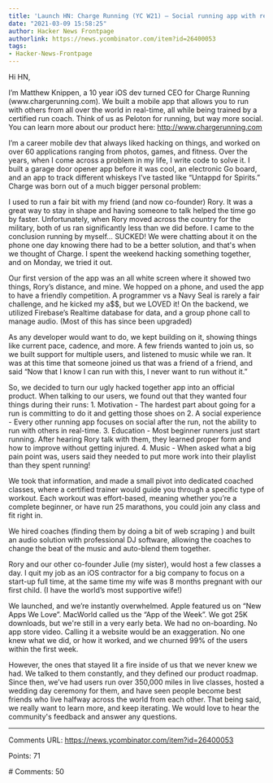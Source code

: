 ```yaml
---
title: 'Launch HN: Charge Running (YC W21) – Social running app with real-time coaching'
date: "2021-03-09 15:58:25"
author: Hacker News Frontpage
authorlink: https://news.ycombinator.com/item?id=26400053
tags:
- Hacker-News-Frontpage
---
```


<p>Hi HN,<p>I’m Matthew Knippen, a 10 year iOS dev turned CEO for Charge Running (www.chargerunning.com). We built a mobile app that allows you to run with others from all over the world in real-time, all while being trained by a certified run coach. Think of us as Peloton for running, but way more social. You can learn more about  our product here: <a href="http://www.chargerunning.com" rel="nofollow">http://www.chargerunning.com</a><p>I’m a career mobile dev that always liked hacking on things, and worked on over 60 applications ranging from photos, games, and fitness. Over the years, when I come across a problem in my life, I write code to solve it. I built a garage door opener app before it was cool, an electronic Go board, and an app to track different whiskeys I’ve tasted like “Untappd for Spirits.” Charge was born out of a much bigger personal problem:<p>I used to run a fair bit with my friend (and now co-founder) Rory. It was a great way to stay in shape and having someone to talk helped the time go by faster. Unfortunately, when Rory moved across the country for the military, both of us ran significantly less than we did before. I came to the conclusion running by myself… SUCKED! We were chatting about it on the phone one day knowing there had to be a better solution, and that's when we thought of Charge. I spent the weekend hacking something together, and on Monday, we tried it out.<p>Our first version of the app was an all white screen where it showed two things, Rory’s distance, and mine. We hopped on a phone, and used the app to have a friendly competition. A programmer vs a Navy Seal is rarely a fair challenge, and he kicked my a$$, but we LOVED it! On the backend, we utilized Firebase’s Realtime database for data, and a group phone call to manage audio. (Most of this has since been upgraded)<p>As any developer would want to do, we kept building on it, showing things like current pace, cadence, and more. A few friends wanted to join us, so we built support for multiple users, and listened to music while we ran. It was at this time that someone joined us that was a friend of a friend, and said “Now that I know I can run with this, I never want to run without it.”<p>So, we decided to turn our ugly hacked together app into an official product. When talking to our users, we found out that they wanted four things during their runs:
1. Motivation - The hardest part about going for a run is committing to do it and getting those shoes on
2. A social experience - Every other running app focuses on social after the run, not the ability to run with others in real-time.
3. Education - Most beginner runners just start running. After hearing Rory talk with them, they learned proper form and how to improve without getting injured.
4. Music - When asked what a big pain point was, users said they needed to put more work into their playlist than they spent running!<p>We took that information, and made a small pivot into dedicated coached classes, where a certified trainer would guide you through a specific type of workout. Each workout was effort-based, meaning whether you’re a complete beginner, or have run 25 marathons, you could join any class and fit right in.<p>We hired coaches (finding them by doing a bit of web scraping ) and built an audio solution with professional DJ software, allowing the coaches to change the beat of the music and auto-blend them together.<p>Rory and our other co-founder Julie (my sister), would host a few classes a day. I quit my job as an iOS contractor for a big company to focus on a start-up full time, at the same time my wife was 8 months pregnant with our first child. (I have the world’s most supportive wife!)<p>We launched, and we’re instantly overwhelmed. Apple featured us on “New Apps We Love”. MacWorld called us the “App of the Week”. We got 25K downloads, but we're still in a very early beta. We had no on-boarding. No app store video. Calling it a website would be an exaggeration. No one knew what we did, or how it worked, and we churned 99% of the users within the first week.<p>However, the ones that stayed lit a fire inside of us that we never knew we had. We talked to them constantly, and they defined our product roadmap. Since then, we’ve had users run over 350,000 miles in live classes, hosted a wedding day ceremony for them, and have seen people become best friends who live halfway across the world from each other. That being said, we really want to learn more, and keep iterating. We would love to hear the community's feedback and answer any questions.</p>
<hr>
<p>Comments URL: <a href="https://news.ycombinator.com/item?id=26400053">https://news.ycombinator.com/item?id=26400053</a></p>
<p>Points: 71</p>
<p># Comments: 50</p>
